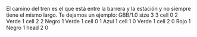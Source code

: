 El camino del tren es el que está entre la barrera y la estación y no siempre tiene el mismo largo. Te dejamos un ejemplo:
<gs-board>
	GBB/1.0
     size 3 3
     cell 0 2 Verde 1 
     cell 2 2 Negro 1 Verde 1 
     cell 0 1 Azul 1 
     cell 1 0 Verde 1 
     cell 2 0 Rojo 1 Negro 1 
     head 2 0
</gs-board>

